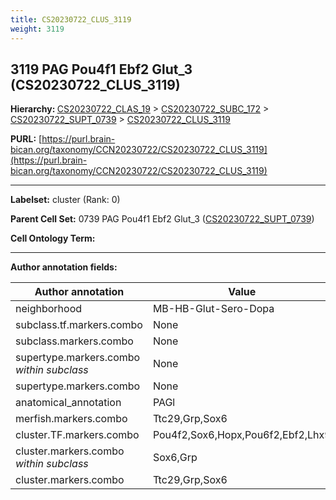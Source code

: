```yaml
---
title: CS20230722_CLUS_3119
weight: 3119
---
```

## 3119 PAG Pou4f1 Ebf2 Glut_3 (CS20230722_CLUS_3119)
<b>Hierarchy: </b>
[CS20230722_CLAS_19](../CS20230722_CLAS_19) >
[CS20230722_SUBC_172](../CS20230722_SUBC_172) >
[CS20230722_SUPT_0739](../CS20230722_SUPT_0739) >
[CS20230722_CLUS_3119](../CS20230722_CLUS_3119)

**PURL:** [https://purl.brain-bican.org/taxonomy/CCN20230722/CS20230722_CLUS_3119](https://purl.brain-bican.org/taxonomy/CCN20230722/CS20230722_CLUS_3119)

---


**Labelset:** cluster (Rank: 0)

**Parent Cell Set:** 0739 PAG Pou4f1 Ebf2 Glut_3 ([CS20230722_SUPT_0739](../CS20230722_SUPT_0739))



**Cell Ontology Term:** 

[MARKER GENES.]: #


---

[TRANSFERRED ANNOTATIONS.]: #


[AUTHOR ANNOTATION FIELDS.]: #


**Author annotation fields:**

| Author annotation | Value |
|-------------------|-------|
|neighborhood|MB-HB-Glut-Sero-Dopa|
|subclass.tf.markers.combo|None|
|subclass.markers.combo|None|
|supertype.markers.combo _within subclass_|None|
|supertype.markers.combo|None|
|anatomical_annotation|PAGl|
|merfish.markers.combo|Ttc29,Grp,Sox6|
|cluster.TF.markers.combo|Pou4f2,Sox6,Hopx,Pou6f2,Ebf2,Lhx9|
|cluster.markers.combo _within subclass_|Sox6,Grp|
|cluster.markers.combo|Ttc29,Grp,Sox6|
